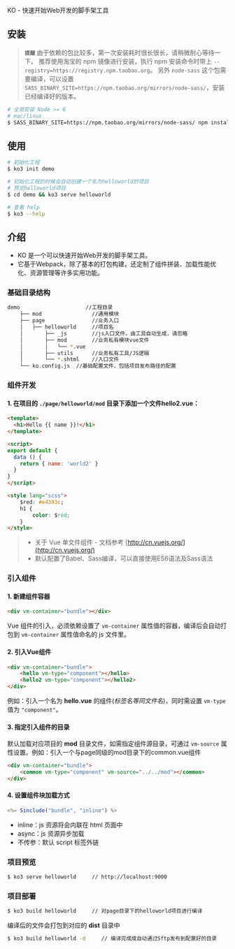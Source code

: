 KO - 快速开始Web开发的脚手架工具

## 安装

> **`提醒`**
由于依赖的包比较多，第一次安装耗时很长很长，请稍微耐心等待一下。
推荐使用淘宝的 npm 镜像进行安装，执行 npm 安装命令时带上 `--registry=https://registry.npm.taobao.org`。
另外 `node-sass` 这个包需要编译，可以设置 `SASS_BINARY_SITE=https://npm.taobao.org/mirrors/node-sass/`，安装已经编译好的版本。

```sh
# 全局安装 Node >= 6
# mac/linux
$ SASS_BINARY_SITE=https://npm.taobao.org/mirrors/node-sass/ npm install -g ko3 --registry=https://registry.npm.taobao.org
```

## 使用

```sh
# 初始化工程
$ ko3 init demo

# 初始化工程的时候会自动创建一个名为helloworld的项目
# 预览helloworld项目
$ cd demo && ko3 serve helloworld

# 查看 help
$ ko3 --help
```

## 介绍

- KO 是一个可以快速开始Web开发的脚手架工具。
- 它基于Webpack，除了基本的打包构建，还定制了组件拼装、加载性能优化、资源管理等许多实用功能。


### 基础目录结构

```sh
demo                     //工程目录
	├── mod                //通用模块
	├── page               //业务入口
	│   ├── helloworld     //项目名
	│       ├── _js        //js入口文件，由工具自动生成，请忽略
	│       ├── mod        //业务私有模块vue文件
	│       │   └── *.vue 
	│       ├── utils      //业务私有工具/JS逻辑
	│       └── *.shtml    //入口文件
	└── ko.config.js  //基础配置文件，包括项目发布路径的配置
```

### 组件开发

#### 1. 在项目的 `./page/helloworld/mod` 目录下添加一个文件hello2.vue：
```html
<template>
  <h1>Hello {{ name }}!</h1>
</template>

<script>
export default {
  data () {
    return { name: 'world2' }
  }
}
</script>

<style lang="scss">
	$red: #e4393c;
	h1 {
		color: $red;
	}
</style>
```

> - 关于 Vue 单文件组件 - 文档参考 [http://cn.vuejs.org/](http://cn.vuejs.org/)
> - 默认配置了Babel、Sass编译，可以直接使用ES6语法及Sass语法



### 引入组件

#### 1. 新建组件容器
```html
<div vm-container="bundle"></div>
```
Vue 组件的引入，必须依赖设置了 `vm-container` 属性值的容器，编译后会自动打包到 `vm-container` 属性值命名的 js 文件里。

#### 2. 引入Vue组件
```html
<div vm-container="bundle">  	
	<hello vm-type="component"></hello>
	<hello2 vm-type="component"></hello2>
</div>
```

例如：引入一个名为 **hello.vue** 的组件(*标签名等同文件名*)，同时需设置 `vm-type` 值为 `"component"`。

#### 3. 指定引入组件的目录

默认加载对应项目的 **mod** 目录文件，如需指定组件源目录，可通过 `vm-source` 属性设置。例如：引入一个与page同级的mod目录下的common.vue组件

```html
<div vm-container="bundle">  	
	<common vm-type="component" vm-source="../../mod"></common>
</div>
```

#### 4. 设置组件块加载方式

```js
<%= Sinclude("bundle", "inline") %>
```
- inline：js 资源将会内联在 html 页面中
- async：js 资源异步加载
- 不传参：默认 script 标签外链

### 项目预览

```sh
$ ko3 serve helloworld     // http://localhost:9000
```

### 项目部署

```sh
$ ko3 build helloworld     // 对page目录下的helloworld项目进行编译
```
编译后的文件会打包到对应的 **dist** 目录中

```sh
$ ko3 build helloworld -d     // 编译完成成自动通过Sftp发布到配置好的目录
```

